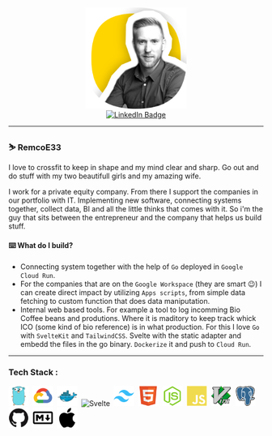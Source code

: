<div align="center">
  <img width="200" src="./RemcoE33.png" alt="RemcoE33">
  </br>
  <a href="https://www.linkedin.com/in/remco-edelenbos/">
    <img src="https://img.shields.io/badge/LinkedIn-blue?style=for-the-badge&logo=linkedin&logoColor=white" alt="LinkedIn Badge"/>
  </a>
</div>

---

### :skier: RemcoE33

I love to crossfit to keep in shape and my mind clear and sharp. Go out and do stuff with my two beautifull girls and my amazing wife.

I work for a private equity company. From there I support the companies in our portfolio with IT. Implementing new software, connecting systems together, collect data, BI and all the little thinks that comes with it. So i'm the guy that sits between the entrepreneur and the company that helps us build stuff.

#### :keyboard: What do I build?

- Connecting system together with the help of `Go` deployed in `Google Cloud Run`.
- For the companies that are on the `Google Workspace` (they are smart :wink:) I can create direct impact by utilizing `Apps scripts`, from simple data fetching to custom function that does data maniputation.
- Internal web based tools. For example a tool to log incomming Bio Coffee beans and produtions. Where it is maditory to keep track whick ICO (some kind of bio reference) is in what production. For this I love `Go` with `SvelteKit` and `TailwindCSS`. Svelte with the static adapter and embedd the files in the go binary. `Dockerize` it and push to `Cloud Run`.


---

### Tech Stack :

<div>
  <img src="https://raw.githubusercontent.com/devicons/devicon/master/icons/go/go-original.svg"                   title="Go"             alt="Go"             width="40" height="40"/>&nbsp;
  <img src="https://raw.githubusercontent.com/devicons/devicon/master/icons/googlecloud/googlecloud-original.svg" title="Google Cloud"   alt="Google Cloud"   width="40" height="40"/>&nbsp;
  <img src="https://raw.githubusercontent.com/devicons/devicon/master/icons/docker/docker-original.svg"           title="Docker"         alt="Docker"         width="40" height="40"/>&nbsp;
  <img src="https://upload.wikimedia.org/wikipedia/commons/thumb/1/1b/Svelte_Logo.svg/1200px-Svelte_Logo.svg.png" title="Svelte"         alt="Svelte"         width="40" height="40"/>&nbsp;
  <img src="https://raw.githubusercontent.com/devicons/devicon/master/icons/tailwindcss/tailwindcss-plain.svg"    title="TailwindCSS"    alt="TailwindCSS"    width="40" height="40"/>&nbsp;
  <img src="https://raw.githubusercontent.com/devicons/devicon/master/icons/html5/html5-original.svg"             title="Html5"          alt="Html5"          width="40" height="40"/>&nbsp;
  <img src="https://raw.githubusercontent.com/devicons/devicon/master/icons/nodejs/nodejs-original.svg"           title="NodeJS"         alt="NodeJS"         width="40" height="40"/>&nbsp;
  <img src="https://raw.githubusercontent.com/devicons/devicon/master/icons/javascript/javascript-plain.svg"      title="Javascript"     alt="Javascript"     width="40" height="40"/>&nbsp;
  <img src="https://raw.githubusercontent.com/devicons/devicon/master/icons/vim/vim-original.svg"                 title="Vim"            alt="Vim"            width="40" height="40"/>&nbsp;
  <img src="https://raw.githubusercontent.com/devicons/devicon/master/icons/postgresql/postgresql-original.svg"   title="Postgresql"     alt="Postgresql"     width="40" height="40"/>&nbsp;
  <img src="https://raw.githubusercontent.com/devicons/devicon/master/icons/github/github-original.svg"           title="Github"         alt="Github"         width="40" height="40"/>&nbsp;
  <img src="https://raw.githubusercontent.com/devicons/devicon/master/icons/markdown/markdown-original.svg"       title="Markdown"       alt="Markdown"       width="40" height="40"/>&nbsp;
  <img src="https://raw.githubusercontent.com/devicons/devicon/master/icons/apple/apple-original.svg"             title="MacOS"          alt="MacOS"          width="40" height="40"/>&nbsp;
</div>
